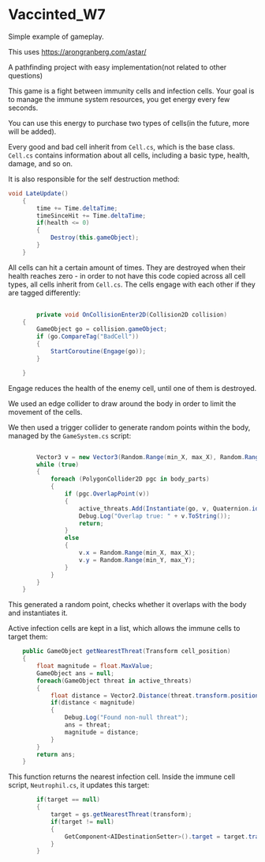 # Vaccinted_W7


Simple example of gameplay. 

This uses https://arongranberg.com/astar/ 

A pathfinding project with easy implementation(not related to other questions)

This game is a fight between immunity cells and infection cells. Your goal is to manage the immune system resources, you get energy every few seconds.

You can use this energy to purchase two types of cells(in the future, more will be added). 


Every good and bad cell inherit from `Cell.cs`, which is the base class. `Cell.cs` contains information about all cells, including a basic type, health, damage, and so on.


It is also responsible for the self destruction method:
```csharp
void LateUpdate()
    {
        time += Time.deltaTime;
        timeSinceHit += Time.deltaTime;
        if(health <= 0)
        {
            Destroy(this.gameObject);
        }
    }
```
All cells can hit a certain amount of times. They are destroyed when their health reaches zero - in order to not have this code copied across all cell types, 
all cells inherit from `Cell.cs`.
The cells engage with each other if they are tagged differently:
```csharp
    
        private void OnCollisionEnter2D(Collision2D collision)
    {
        GameObject go = collision.gameObject;
        if (go.CompareTag("BadCell"))
        {
            StartCoroutine(Engage(go));
        }

    }
 ```
Engage reduces the health of the enemy cell, until one of them is destroyed. 


We used an edge collider to draw around the body in order to limit the movement of the cells. 

We then used a trigger collider to generate random points within the body, managed by the `GameSystem.cs` script:
```csharp

        Vector3 v = new Vector3(Random.Range(min_X, max_X), Random.Range(min_Y, max_Y), -1);
        while (true)
        {
            foreach (PolygonCollider2D pgc in body_parts)
            {
                if (pgc.OverlapPoint(v))
                {
                    active_threats.Add(Instantiate(go, v, Quaternion.identity));
                    Debug.Log("Overlap true: " + v.ToString());
                    return;
                }
                else
                {
                    v.x = Random.Range(min_X, max_X);
                    v.y = Random.Range(min_Y, max_Y);
                }
            }
        }
    }
```
This generated a random point, checks whether it overlaps with the body and instantiates it. 

Active infection cells are kept in a list, which allows the immune cells to target them:
```csharp
    public GameObject getNearestThreat(Transform cell_position)
    {
        float magnitude = float.MaxValue;
        GameObject ans = null;
        foreach(GameObject threat in active_threats)
        {
            float distance = Vector2.Distance(threat.transform.position, cell_position.position);
            if(distance < magnitude)
            {
                Debug.Log("Found non-null threat");
                ans = threat;
                magnitude = distance;
            }
        }
        return ans;
    }
```
    
This function returns the nearest infection cell. Inside the immune cell script, `Neutrophil.cs`, it updates this target:
```csharp
        if(target == null)
        {
            target = gs.getNearestThreat(transform);
            if(target != null)
            {
                GetComponent<AIDestinationSetter>().target = target.transform;
            }
        }

```
